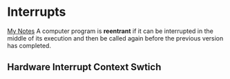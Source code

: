 # Interrupts
[My Notes](https://drive.google.com/file/d/18AfVh-4BbJQitBeYUWbYyExi1yPhDAkP/view?usp=share_link)
A computer program is **reentrant** if it can be interrupted in the middle of its execution and then be called again before the previous version has completed.
## Hardware Interrupt Context Swtich